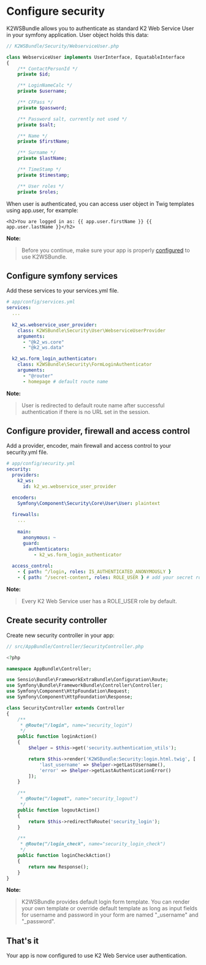 # Configure security
K2WSBundle allows you to authenticate as standard K2 Web Service User in your symfony application.
User object holds this data:
```php
// K2WSBundle/Security/WebserviceUser.php

class WebserviceUser implements UserInterface, EquatableInterface
{
    /** ContactPersonId */
    private $id;

    /** LoginNameCalc */
    private $username;

    /** CFPass */
    private $password;

    /** Password salt, currently not used */
    private $salt;

    /** Name */
    private $firstName;

    /** Surname */
    private $lastName;

    /** TimeStamp */
    private $timestamp;

    /** User roles */
    private $roles;
```

When user is authenticated, you can access user object in Twig templates using app.user, for example:
```twig
<h2>You are logged in as: {{ app.user.firstName }} {{ app.user.lastName }}</h2>
```

**Note:**
> Before you continue, make sure your app is properly [configured](README.md) to use K2WSBundle.

## Configure symfony services
Add these services to your services.yml file.
```yaml
# app/config/services.yml
services:
  ...
  
  k2_ws.webservice_user_provider:
    class: K2WSBundle\Security\User\WebserviceUserProvider
    arguments:
      - "@k2_ws.core"
      - "@k2_ws.data"

  k2_ws.form_login_authenticator:
    class: K2WSBundle\Security\FormLoginAuthenticator
    arguments:
      - "@router"
      - homepage # default route name
```

**Note:**
> User is redirected to default route name after successful authentication if there is no URL set in the session.

## Configure provider, firewall and access control
Add a provider, encoder, main firewall and access control to your security.yml file.
```yml
# app/config/security.yml
security:
  providers:
    k2_ws:
      id: k2_ws.webservice_user_provider

  encoders:
    Symfony\Component\Security\Core\User\User: plaintext
    
  firewalls:
    ...
    
    main:
      anonymous: ~
      guard:
        authenticators:
          - k2_ws.form_login_authenticator
  
  access_control:
    - { path: ^/login, roles: IS_AUTHENTICATED_ANONYMOUSLY }
    - { path: ^/secret-content, roles: ROLE_USER } # add your secret routes here
```
**Note:**
> Every K2 Web Service user has a ROLE_USER role by default.

## Create security controller
Create new security controller in your app:
```php
// src/AppBundle/Controller/SecurityController.php

<?php

namespace AppBundle\Controller;

use Sensio\Bundle\FrameworkExtraBundle\Configuration\Route;
use Symfony\Bundle\FrameworkBundle\Controller\Controller;
use Symfony\Component\HttpFoundation\Request;
use Symfony\Component\HttpFoundation\Response;

class SecurityController extends Controller
{
    /**
     * @Route("/login", name="security_login")
     */
    public function loginAction()
    {
        $helper = $this->get('security.authentication_utils');

        return $this->render('K2WSBundle:Security:login.html.twig', [
            'last_username' => $helper->getLastUsername(),
            'error' => $helper->getLastAuthenticationError()
        ]);
    }

    /**
     * @Route("/logout", name="security_logout")
     */
    public function logoutAction()
    {
        return $this->redirectToRoute('security_login');
    }

    /**
     * @Route("/login_check", name="security_login_check")
     */
    public function loginCheckAction()
    {
        return new Response();
    }
}
```

**Note:**
> K2WSBundle provides default login form template. You can render your own template or override default template as long as input fields for username and password in your form are named "_username" and "_password".

## That's it
Your app is now configured to use K2 Web Service user authentication.
